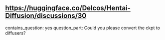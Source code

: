 ## https://huggingface.co/Delcos/Hentai-Diffusion/discussions/30

contains_question: yes
question_part: Could you please convert the ckpt to diffusers?